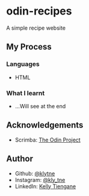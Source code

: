 # odin-recipes

A simple recipe website

<h2>My Process</h2>
<h3>Languages</h3>
<ul>
  <li>HTML</li>
  <!-- <li>CSS</li>
  <li>JavaScript</li> -->
</ul>

<h3>What I learnt</h3>
<ul>
  <li>...Will see at the end</li>
</ul>

<h2>Acknowledgements</h2>
<ul>
  <li>Scrimba: <a href="https://www.theodinproject.com/">The Odin Project</a></li>
</ul>

<h2>Author</h2>
<ul>
  <li>Github: <a href="https://github.com/klytne">@klytne</a></li>
  <li>Instagram: <a href="https://www.instagram.com/kly.tne/">@kly_tne</a></li>
  <li>LinkedIn: <a href="https://www.linkedin.com/in/kelly-tiengane-4b72572a6/">Kelly Tiengane</li>
</ul>